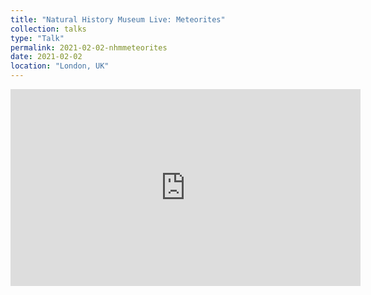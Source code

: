 ```yaml
---
title: "Natural History Museum Live: Meteorites"
collection: talks
type: "Talk"
permalink: 2021-02-02-nhmmeteorites
date: 2021-02-02
location: "London, UK"
---
```


<div markdown="0">
	<iframe width="560" height="315" src="https://www.youtube.com/embed/aZ7OMBAjlFg" title="YouTube video player" frameborder="0" allow="accelerometer; autoplay; clipboard-write; encrypted-media; gyroscope; picture-in-picture; web-share" allowfullscreen></iframe>
</div>

